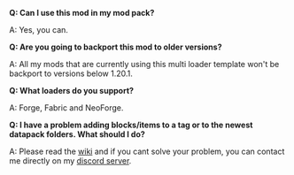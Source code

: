**Q: Can I use this mod in my mod pack?**

A: Yes, you can.

**Q: Are you going to backport this mod to older versions?**

A: All my mods that are currently using this multi loader template won't be backport to versions below 1.20.1.

**Q: What loaders do you support?**

A: Forge, Fabric and NeoForge.

**Q: I have a problem adding blocks/items to a tag or to the newest datapack folders. What should I do?**

A: Please read the [wiki](https://github.com/CERBON-MODS/CERBONs-Better-Beacons-FORGE/wiki) and if you cant solve your problem, you can contact me directly on my [discord server](https://discord.gg/2PvYZfjWDf).